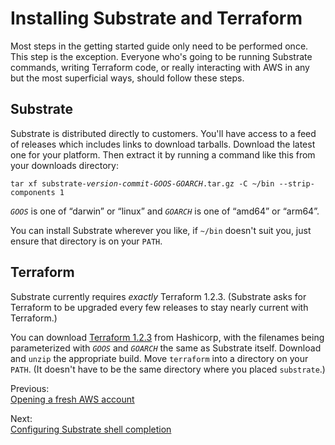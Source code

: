 # Installing Substrate and Terraform

Most steps in the getting started guide only need to be performed once. This step is the exception. Everyone who's going to be running Substrate commands, writing Terraform code, or really interacting with AWS in any but the most superficial ways, should follow these steps.

## Substrate

Substrate is distributed directly to customers. You'll have access to a feed of releases which includes links to download tarballs. Download the latest one for your platform. Then extract it by running a command like this from your downloads directory:

<pre><code>tar xf substrate-<em>version</em>-<em>commit</em>-<em>GOOS</em>-<em>GOARCH</em>.tar.gz -C ~/bin --strip-components 1</code></pre>

_`GOOS`_ is one of &ldquo;darwin&rdquo; or &ldquo;linux&rdquo; and _`GOARCH`_ is one of &ldquo;amd64&rdquo; or &ldquo;arm64&rdquo;.

You can install Substrate wherever you like, if `~/bin` doesn't suit you, just ensure that directory is on your `PATH`.

## Terraform

Substrate currently requires _exactly_ Terraform 1.2.3. (Substrate asks for Terraform to be upgraded every few releases to stay nearly current with Terraform.)

You can download [Terraform 1.2.3](https://releases.hashicorp.com/terraform/1.2.3/) from Hashicorp, with the filenames being parameterized with _`GOOS`_ and _`GOARCH`_ the same as Substrate itself. Download and `unzip` the appropriate build. Move `terraform` into a directory on your `PATH`. (It doesn't have to be the same directory where you placed `substrate`.)

<section class="table">
    <section id="previous">
        <p>Previous:<br><a href="../opening-a-fresh-aws-account/">Opening a fresh AWS account</a></p>
    </section>
    <section id="next">
        <p>Next:<br><a href="../shell-completion/">Configuring Substrate shell completion</a></p>
    </section>
</section>
